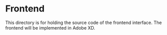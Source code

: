 # Frontend
This directory is for holding the source code of the frontend interface. The frontend will be implemented in Adobe XD.
